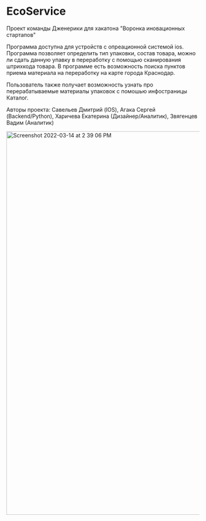 # EcoService
Проект команды Дженерики для хакатона "Воронка иновационных стартапов" 

Программа доступна для устройств с опреационной системой ios. Программа позволяет определить тип упаковки, состав товара, можно ли сдать данную упавку в переработку с помощью сканирования штрихкода товара. 
В программе есть возможность поиска пунктов приема материала на переработку на карте города Краснодар.

Пользователь также получает возможность узнать про перерабатываемые материалы упаковок с помошью инфостраницы Каталог.

Авторы проекта: Савельев Дмитрий (IOS), Агака Сергей (Backend/Python), Харичева Екатерина (Дизайнер/Аналитик), Звягенцев Вадим (Аналитик)

<img width="1000" alt="Screenshot 2022-03-14 at 2 39 06 PM" src="https://user-images.githubusercontent.com/69400943/158165883-b2b57395-4583-4d32-b358-5098c1fa2676.png">
